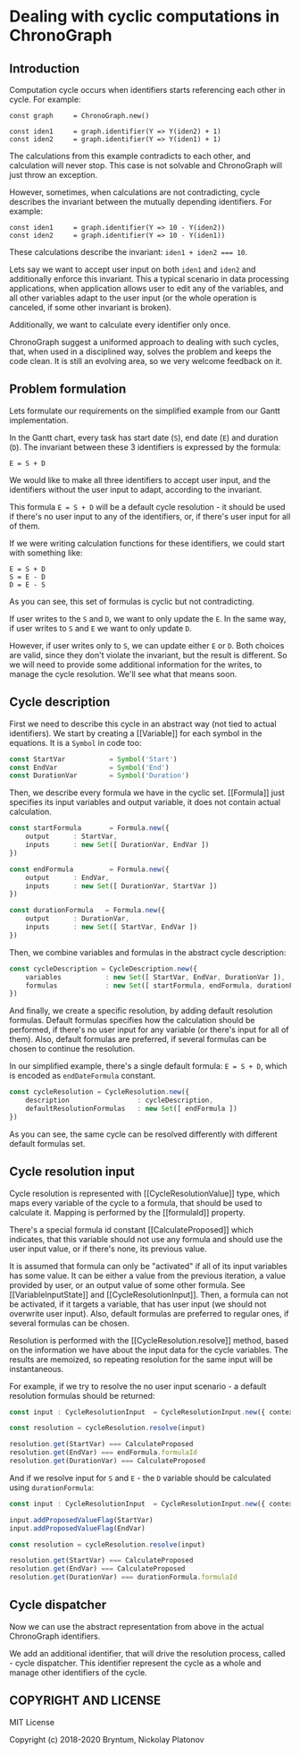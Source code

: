 Dealing with cyclic computations in ChronoGraph
================================

Introduction
------------

Computation cycle occurs when identifiers starts referencing each other in cycle. For example:

```
const graph     = ChronoGraph.new()

const iden1     = graph.identifier(Y => Y(iden2) + 1)
const iden2     = graph.identifier(Y => Y(iden1) + 1)
``` 

The calculations from this example contradicts to each other, and calculation will never stop. This case is not solvable and ChronoGraph will just throw an exception.

However, sometimes, when calculations are not contradicting, cycle describes the invariant between the mutually depending identifiers. For example:
 
```
const iden1     = graph.identifier(Y => 10 - Y(iden2))
const iden2     = graph.identifier(Y => 10 - Y(iden1))
``` 

These calculations describe the invariant: `iden1 + iden2 === 10`. 

Lets say we want to accept user input on both `iden1` and `iden2` and additionally enforce this invariant. This a typical scenario in data processing applications, when application allows user to edit any of the variables, and all other variables adapt to the user input (or the whole operation is canceled, if some other invariant is broken).

Additionally, we want to calculate every identifier only once. 

ChronoGraph suggest a uniformed approach to dealing with such cycles, that, when used in a disciplined way, solves the problem and keeps the code clean. It is still an evolving area, so we very welcome feedback on it.


Problem formulation 
-----------------

Lets formulate our requirements on the simplified example from our Gantt implementation. 

In the Gantt chart, every task has start date (`S`), end date (`E`) and duration (`D`). The invariant between these 3 identifiers is expressed by the formula:

    E = S + D

We would like to make all three identifiers to accept user input, and the identifiers without the user input to adapt, according to the invariant.

This formula `E = S + D` will be a default cycle resolution - it should be used if there's no user input to any of the identifiers, or, if there's 
user input for all of them.

If we were writing calculation functions for these identifiers, we could start with something like: 

    E = S + D
    S = E - D
    D = E - S 
   
As you can see, this set of formulas is cyclic but not contradicting.

If user writes to the `S` and `D`, we want to only update the `E`. In the same way, if user writes to `S` and `E` we want to only update `D`.

However, if user writes only to `S`, we can update either `E` or `D`. Both choices are valid, since they don't violate the invariant, but the result is different. So we will need to provide some additional information for the writes, to manage the cycle resolution. We'll see what that means soon.


Cycle description
-----------------

First we need to describe this cycle in an abstract way (not tied to actual identifiers). We start by creating a [[Variable]] for each symbol in the equations. It is a `Symbol` in code too:

```ts
const StartVar           = Symbol('Start')
const EndVar             = Symbol('End')
const DurationVar        = Symbol('Duration')
```

Then, we describe every formula we have in the cyclic set. [[Formula]] just specifies its input variables and output variable, it does not contain actual calculation.

```ts
const startFormula       = Formula.new({
    output      : StartVar, 
    inputs      : new Set([ DurationVar, EndVar ])
})

const endFormula         = Formula.new({
    output      : EndVar,
    inputs      : new Set([ DurationVar, StartVar ])
})

const durationFormula   = Formula.new({
    output      : DurationVar,
    inputs      : new Set([ StartVar, EndVar ])
})
```

Then, we combine variables and formulas in the abstract cycle description:

```ts
const cycleDescription = CycleDescription.new({
    variables           : new Set([ StartVar, EndVar, DurationVar ]),
    formulas            : new Set([ startFormula, endFormula, durationFormula ])
})
```

And finally, we create a specific resolution, by adding default resolution formulas. Default formulas specifies how the calculation should be performed, if there's no user input
for any variable (or there's input for all of them). Also, default formulas are preferred, if several formulas can be chosen to continue the resolution.

In our simplified example, there's a single default formula: `E = S + D`, which is encoded as `endDateFormula` constant.

```ts
const cycleResolution = CycleResolution.new({
    description                 : cycleDescription,
    defaultResolutionFormulas   : new Set([ endFormula ])
})
```

As you can see, the same cycle can be resolved differently with different default formulas set. 


Cycle resolution input
-----------------

Cycle resolution is represented with [[CycleResolutionValue]] type, which maps every variable of the cycle to a formula, that should be used to calculate it. Mapping is performed by the [[formulaId]] property. 

There's a special formula id constant [[CalculateProposed]] which indicates, that this variable should not use any formula and should use the user input value, or if there's none, its previous value.

It is assumed that formula can only be "activated" if all of its input variables has some value. It can be either a value from the previous iteration, a value provided by user, or an output value of some other formula. See [[VariableInputState]] and [[CycleResolutionInput]]. Then, a formula can not be activated, if it targets a variable, that has user input (we should not overwrite user input). Also, default formulas are preferred to regular ones, if several formulas can be chosen.

Resolution is performed with the [[CycleResolution.resolve]] method, based on the information we have about the input data for the cycle variables. The results are memoized, so repeating resolution for the same input will be instantaneous.

For example, if we try to resolve the no user input scenario - a default resolution formulas should be returned:

```ts
const input : CycleResolutionInput  = CycleResolutionInput.new({ context : cycleResolution })

const resolution = cycleResolution.resolve(input)

resolution.get(StartVar) === CalculateProposed
resolution.get(EndVar) === endFormula.formulaId
resolution.get(DurationVar) === CalculateProposed
```

And if we resolve input for `S` and `E` - the `D` variable should be calculated using `durationFormula`:

```ts
const input : CycleResolutionInput  = CycleResolutionInput.new({ context : cycleResolution })

input.addProposedValueFlag(StartVar)
input.addProposedValueFlag(EndVar)

const resolution = cycleResolution.resolve(input)

resolution.get(StartVar) === CalculateProposed
resolution.get(EndVar) === CalculateProposed
resolution.get(DurationVar) === durationFormula.formulaId
```

Cycle dispatcher
----------------

Now we can use the abstract representation from above in the actual ChronoGraph identifiers.

We add an additional identifier, that will drive the resolution process, called - cycle dispatcher. This identifier represent the cycle as a whole and manage other identifiers of the cycle.









## COPYRIGHT AND LICENSE

MIT License

Copyright (c) 2018-2020 Bryntum, Nickolay Platonov
